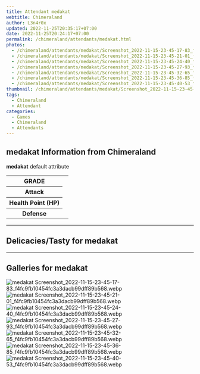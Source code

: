 ```yaml
---
title: Attendant medakat
webtitle: Chimeraland
author: L3n4r0x
updated: 2022-11-25T20:35:17+07:00
date: 2022-11-25T20:24:17+07:00
permalink: /chimeraland/attendants/medakat.html
photos:
  - /chimeraland/attendants/medakat/Screenshot_2022-11-15-23-45-17-83_f4fc9fb10454fc3a3dacb99dff89b568.webp
  - /chimeraland/attendants/medakat/Screenshot_2022-11-15-23-45-21-01_f4fc9fb10454fc3a3dacb99dff89b568.webp
  - /chimeraland/attendants/medakat/Screenshot_2022-11-15-23-45-24-40_f4fc9fb10454fc3a3dacb99dff89b568.webp
  - /chimeraland/attendants/medakat/Screenshot_2022-11-15-23-45-27-93_f4fc9fb10454fc3a3dacb99dff89b568.webp
  - /chimeraland/attendants/medakat/Screenshot_2022-11-15-23-45-32-65_f4fc9fb10454fc3a3dacb99dff89b568.webp
  - /chimeraland/attendants/medakat/Screenshot_2022-11-15-23-45-36-85_f4fc9fb10454fc3a3dacb99dff89b568.webp
  - /chimeraland/attendants/medakat/Screenshot_2022-11-15-23-45-40-53_f4fc9fb10454fc3a3dacb99dff89b568.webp
thumbnail: /chimeraland/attendants/medakat/Screenshot_2022-11-15-23-45-17-83_f4fc9fb10454fc3a3dacb99dff89b568.webp
tags:
  - Chimeraland
  - Attendant
categories:
  - Games
  - Chimeraland
  - Attendants
---
```


<section id="bootstrap-wrapper"><link rel="stylesheet" href="https://cdn.statically.io/gh/dimaslanjaka/Web-Manajemen/40ac3225/css/bootstrap-4.5-wrapper.css"/><h2>medakat Information from Chimeraland</h2><p><b>medakat</b> default attribute <table><tr><th>GRADE</th><td></td></tr><tr><th>Attack</th><td></td></tr><tr><th>Health Point (HP)</th><td></td></tr><tr><th>Defense</th><td></td></tr></table></p><hr/><h2>Delicacies/Tasty for medakat</h2><hr/><div id="gallery"><h2>Galleries for medakat</h2><div class="row"><div class="col-lg-6 col-12"><img src="/chimeraland/attendants/medakat/Screenshot_2022-11-15-23-45-17-83_f4fc9fb10454fc3a3dacb99dff89b568.webp" alt="medakat Screenshot_2022-11-15-23-45-17-83_f4fc9fb10454fc3a3dacb99dff89b568.webp"/></div><div class="col-lg-6 col-12"><img src="/chimeraland/attendants/medakat/Screenshot_2022-11-15-23-45-21-01_f4fc9fb10454fc3a3dacb99dff89b568.webp" alt="medakat Screenshot_2022-11-15-23-45-21-01_f4fc9fb10454fc3a3dacb99dff89b568.webp"/></div><div class="col-lg-6 col-12"><img src="/chimeraland/attendants/medakat/Screenshot_2022-11-15-23-45-24-40_f4fc9fb10454fc3a3dacb99dff89b568.webp" alt="medakat Screenshot_2022-11-15-23-45-24-40_f4fc9fb10454fc3a3dacb99dff89b568.webp"/></div><div class="col-lg-6 col-12"><img src="/chimeraland/attendants/medakat/Screenshot_2022-11-15-23-45-27-93_f4fc9fb10454fc3a3dacb99dff89b568.webp" alt="medakat Screenshot_2022-11-15-23-45-27-93_f4fc9fb10454fc3a3dacb99dff89b568.webp"/></div><div class="col-lg-6 col-12"><img src="/chimeraland/attendants/medakat/Screenshot_2022-11-15-23-45-32-65_f4fc9fb10454fc3a3dacb99dff89b568.webp" alt="medakat Screenshot_2022-11-15-23-45-32-65_f4fc9fb10454fc3a3dacb99dff89b568.webp"/></div><div class="col-lg-6 col-12"><img src="/chimeraland/attendants/medakat/Screenshot_2022-11-15-23-45-36-85_f4fc9fb10454fc3a3dacb99dff89b568.webp" alt="medakat Screenshot_2022-11-15-23-45-36-85_f4fc9fb10454fc3a3dacb99dff89b568.webp"/></div><div class="col-lg-6 col-12"><img src="/chimeraland/attendants/medakat/Screenshot_2022-11-15-23-45-40-53_f4fc9fb10454fc3a3dacb99dff89b568.webp" alt="medakat Screenshot_2022-11-15-23-45-40-53_f4fc9fb10454fc3a3dacb99dff89b568.webp"/></div></div></div></section>